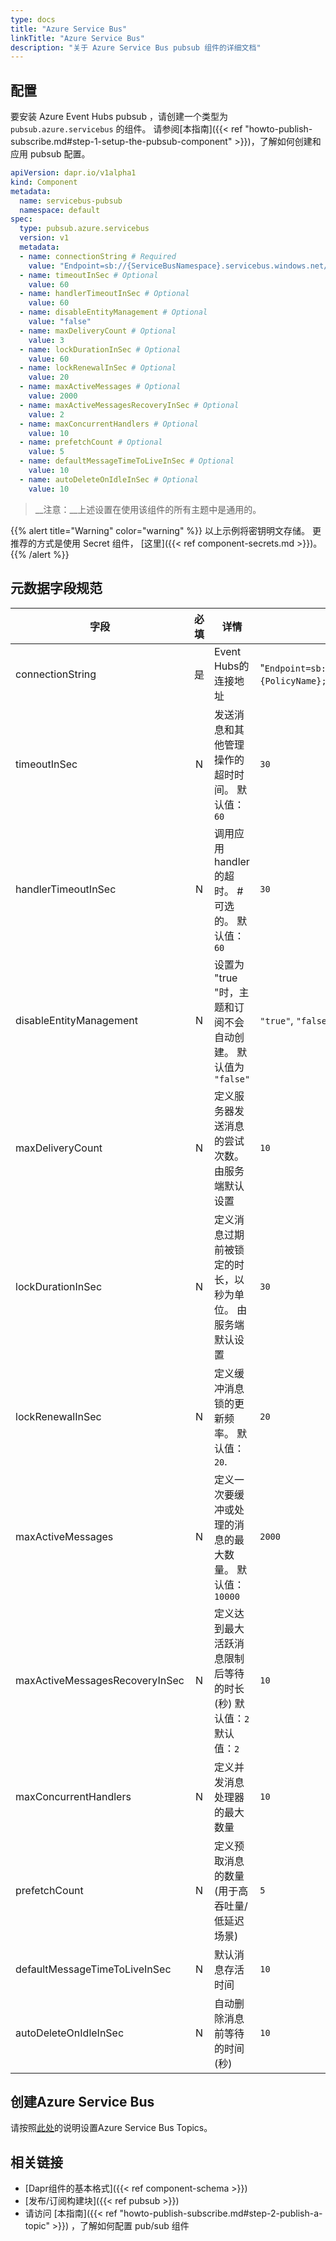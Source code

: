 ```yaml
---
type: docs
title: "Azure Service Bus"
linkTitle: "Azure Service Bus"
description: "关于 Azure Service Bus pubsub 组件的详细文档"
---
```


## 配置
要安装 Azure Event Hubs pubsub ，请创建一个类型为 `pubsub.azure.servicebus` 的组件。 请参阅[本指南]({{< ref "howto-publish-subscribe.md#step-1-setup-the-pubsub-component" >}})，了解如何创建和应用 pubsub 配置。

```yaml
apiVersion: dapr.io/v1alpha1
kind: Component
metadata:
  name: servicebus-pubsub
  namespace: default
spec:
  type: pubsub.azure.servicebus
  version: v1
  metadata:
  - name: connectionString # Required
    value: "Endpoint=sb://{ServiceBusNamespace}.servicebus.windows.net/;SharedAccessKeyName={PolicyName};SharedAccessKey={Key};EntityPath={ServiceBus}"
  - name: timeoutInSec # Optional
    value: 60
  - name: handlerTimeoutInSec # Optional
    value: 60
  - name: disableEntityManagement # Optional
    value: "false" 
  - name: maxDeliveryCount # Optional
    value: 3
  - name: lockDurationInSec # Optional
    value: 60 
  - name: lockRenewalInSec # Optional
    value: 20 
  - name: maxActiveMessages # Optional
    value: 2000 
  - name: maxActiveMessagesRecoveryInSec # Optional
    value: 2 
  - name: maxConcurrentHandlers # Optional
    value: 10
  - name: prefetchCount # Optional
    value: 5
  - name: defaultMessageTimeToLiveInSec # Optional
    value: 10
  - name: autoDeleteOnIdleInSec # Optional
    value: 10
```

> __注意：__上述设置在使用该组件的所有主题中是通用的。

{{% alert title="Warning" color="warning" %}}
以上示例将密钥明文存储。 更推荐的方式是使用 Secret 组件， [这里]({{< ref component-secrets.md >}})。
{{% /alert %}}

## 元数据字段规范

| 字段                             | 必填 | 详情                                       | 示例                                                                                                                                             |
| ------------------------------ |:--:| ---------------------------------------- | ---------------------------------------------------------------------------------------------------------------------------------------------- |
| connectionString               | 是  | Event Hubs的连接地址                          | "`Endpoint=sb://{ServiceBusNamespace}.servicebus.windows.net/;SharedAccessKeyName={PolicyName};SharedAccessKey={Key};EntityPath={ServiceBus}`" |
| timeoutInSec                   | N  | 发送消息和其他管理操作的超时时间。 默认值：`60`               | `30`                                                                                                                                           |
| handlerTimeoutInSec            | N  | 调用应用handler的超时。 # 可选的。 默认值：`60`          | `30`                                                                                                                                           |
| disableEntityManagement        | N  | 设置为 "true "时，主题和订阅不会自动创建。 默认值为 `"false"` | `"true"`, `"false"`                                                                                                                            |
| maxDeliveryCount               | N  | 定义服务器发送消息的尝试次数。 由服务端默认设置                 | `10`                                                                                                                                           |
| lockDurationInSec              | N  | 定义消息过期前被锁定的时长，以秒为单位。 由服务端默认设置            | `30`                                                                                                                                           |
| lockRenewalInSec               | N  | 定义缓冲消息锁的更新频率。 默认值：`20`.                  | `20`                                                                                                                                           |
| maxActiveMessages              | N  | 定义一次要缓冲或处理的消息的最大数量。 默认值：`10000`          | `2000`                                                                                                                                         |
| maxActiveMessagesRecoveryInSec | N  | 定义达到最大活跃消息限制后等待的时长(秒) 默认值：`2` 默认值：`2`    | `10`                                                                                                                                           |
| maxConcurrentHandlers          | N  | 定义并发消息处理器的最大数量                           | `10`                                                                                                                                           |
| prefetchCount                  | N  | 定义预取消息的数量(用于高吞吐量/低延迟场景)                  | `5`                                                                                                                                            |
| defaultMessageTimeToLiveInSec  | N  | 默认消息存活时间                                 | `10`                                                                                                                                           |
| autoDeleteOnIdleInSec          | N  | 自动删除消息前等待的时间(秒)                          | `10`                                                                                                                                           |

## 创建Azure Service Bus

请按照[此处](https://docs.microsoft.com/en-us/azure/service-bus-messaging/service-bus-quickstart-topics-subscriptions-portal)的说明设置Azure Service Bus Topics。

## 相关链接
- [Dapr组件的基本格式]({{< ref component-schema >}})
- [发布/订阅构建块]({{< ref pubsub >}})
- 请访问 [本指南]({{< ref "howto-publish-subscribe.md#step-2-publish-a-topic" >}}) ，了解如何配置 pub/sub 组件
